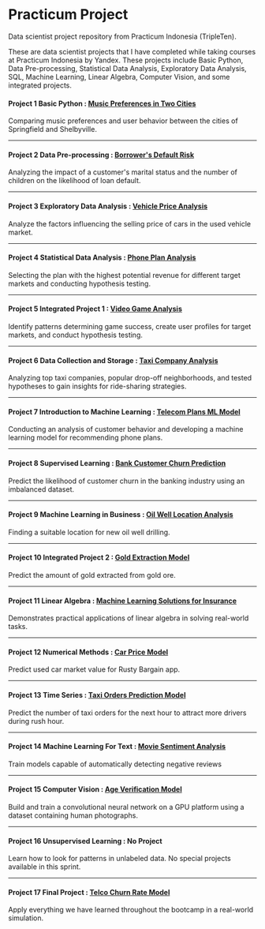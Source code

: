 # Practicum Project

Data scientist project repository from Practicum Indonesia (TripleTen).

These are data scientist projects that I have completed while taking courses at Practicum Indonesia by Yandex.
These projects include Basic Python, Data Pre-processing, Statistical Data Analysis, Exploratory Data Analysis, SQL, Machine Learning, Linear Algebra, Computer Vision, and some integrated projects.

#### Project 1 Basic Python : [Music Preferences in Two Cities](https://github.com/emanuelcaesario/practicum-project/tree/Project-1-Basic-Python)
Comparing music preferences and user behavior between the cities of Springfield and Shelbyville.

---------------------------------------------
#### Project 2 Data Pre-processing : [Borrower's Default Risk](https://github.com/emanuelcaesario/practicum-project/tree/Project-2-Data-Pre-processing)
Analyzing the impact of a customer's marital status and the number of children on the likelihood of loan default.

---------------------------------------------
#### Project 3 Exploratory Data Analysis : [Vehicle Price Analysis](https://github.com/emanuelcaesario/practicum-project/tree/Project-3-Exploratory-Data-Analysis)
Analyze the factors influencing the selling price of cars in the used vehicle market.

---------------------------------------------
#### Project 4 Statistical Data Analysis : [Phone Plan Analysis](https://github.com/emanuelcaesario/practicum-project/tree/Project-4-Statistical-Data-Analysis)
Selecting the plan with the highest potential revenue for different target markets and conducting hypothesis testing.

---------------------------------------------
#### Project 5 Integrated Project 1 : [Video Game Analysis](https://github.com/emanuelcaesario/practicum-project/tree/Project-5-Integrated-Project-1)
Identify patterns determining game success, create user profiles for target markets, and conduct hypothesis testing.

---------------------------------------------
#### Project 6 Data Collection and Storage : [Taxi Company Analysis](https://github.com/emanuelcaesario/practicum-project/tree/Project-6-Data-Collection-and-Storage)
Analyzing top taxi companies, popular drop-off neighborhoods, and tested hypotheses to gain insights for ride-sharing strategies.

---------------------------------------------
#### Project 7 Introduction to Machine Learning : [Telecom Plans ML Model](https://github.com/emanuelcaesario/practicum-project/tree/Project-7-Introduction-to-Machine-Learning)
Conducting an analysis of customer behavior and developing a machine learning model for recommending phone plans.

---------------------------------------------
#### Project 8 Supervised Learning : [Bank Customer Churn Prediction](https://github.com/emanuelcaesario/practicum-project/tree/Project-8-Supervised-Learning)
Predict the likelihood of customer churn in the banking industry using an imbalanced dataset.

---------------------------------------------
#### Project 9 Machine Learning in Business : [Oil Well Location Analysis](https://github.com/emanuelcaesario/practicum-project/tree/Project-9-Machine-Learning-in-Business)
Finding a suitable location for new oil well drilling.

---------------------------------------------
#### Project 10 Integrated Project 2 : [Gold Extraction Model](https://github.com/emanuelcaesario/practicum-project/tree/Project-10-Integrated-Project-2)
Predict the amount of gold extracted from gold ore.

---------------------------------------------
#### Project 11 Linear Algebra : [Machine Learning Solutions for Insurance](https://github.com/emanuelcaesario/practicum-project/tree/Project-11-Linear-Algebra)
Demonstrates practical applications of linear algebra in solving real-world tasks.

---------------------------------------------
#### Project 12 Numerical Methods : [Car Price Model](https://github.com/emanuelcaesario/practicum-project/tree/Project-12-Numerical-Methods)
Predict used car market value for Rusty Bargain app.

---------------------------------------------
#### Project 13 Time Series : [Taxi Orders Prediction Model](https://github.com/emanuelcaesario/practicum-project/tree/Project-13-Time-Series)
Predict the number of taxi orders for the next hour to attract more drivers during rush hour.

---------------------------------------------
#### Project 14 Machine Learning For Text : [Movie Sentiment Analysis](https://github.com/emanuelcaesario/practicum-project/tree/Project-14-Machine-Learning-for-Text)
Train models capable of automatically detecting negative reviews

---------------------------------------------
#### Project 15 Computer Vision : [Age Verification Model](https://github.com/emanuelcaesario/practicum-project/tree/Project-15-Computer-Vision)
Build and train a convolutional neural network on a GPU platform using a dataset containing human photographs.

---------------------------------------------
#### Project 16 Unsupervised Learning : No Project
Learn how to look for patterns in unlabeled data. No special projects available in this sprint.

---------------------------------------------
#### Project 17 Final Project : [Telco Churn Rate Model](https://github.com/emanuelcaesario/practicum-project/tree/Project-17-Final-Project)
Apply everything we have learned throughout the bootcamp in a real-world simulation.
